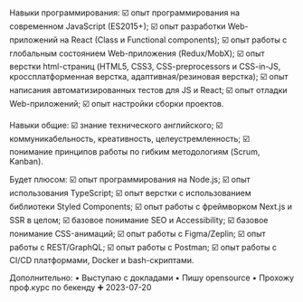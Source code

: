 Навыки программирования:
☑️ опыт программирования на современном JavaScript (ES2015+);
☑️ опыт разработки Web-приложений на React (Class и Functional components);
☑️ опыт работы с глобальным состоянием Web-приложения (Redux/MobX);
☑️ опыт верстки html-страниц (HTML5, CSS3, CSS-preprocessors и CSS-in-JS, кроссплатформенная верстка, адаптивная/резиновая верстка);
☑️ опыт написания автоматизированных тестов для JS и React;
☑️ опыт отладки Web-приложений;
☑️ опыт настройки сборки проектов.

Навыки общие:
☑️ знание технического английского;
☑️ коммуникабельность, креативность, целеустремленность;
☑️ понимание принципов работы по гибким методологиям (Scrum, Kanban).

Будет плюсом:
☑️ опыт программирования на Node.js;
☑️ опыт использования TypeScript;
☑️ опыт верстки с использованием библиотеки Styled Components;
☑️ опыт работы с фреймворком Next.js и SSR в целом;
☑️ базовое понимание SEO и Accessibility;
☑️ базовое понимание CSS-анимаций;
☑️ опыт работы с Figma/Zeplin;
☑️ опыт работы с REST/GraphQL;
☑️ опыт работы с Postman;
☑️ опыт работы с CI/CD платформами, Docker и bash-скриптами.

Дополнительно:
• Выступаю с докладами
• Пишу opensource
• Прохожу проф.курс по бекенду ➕ 2023-07-20